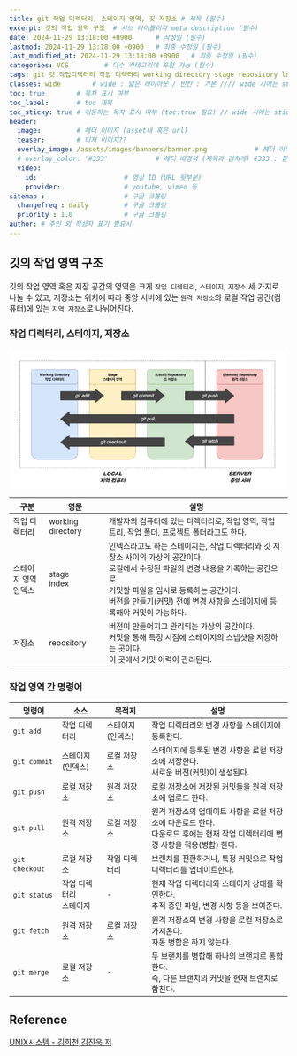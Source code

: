 ```yaml
---
title: git 작업 디렉터리, 스테이지 영역, 깃 저장소 # 제목 (필수)
excerpt: 깃의 작업 영역 구조  # 서브 타이틀이자 meta description (필수)
date: 2024-11-29 13:18:00 +0900      # 작성일 (필수)
lastmod: 2024-11-29 13:18:00 +0900   # 최종 수정일 (필수)
last_modified_at: 2024-11-29 13:18:00 +0900   # 최종 수정일 (필수)
categories: VCS         # 다수 카테고리에 포함 가능 (필수)
tags: git 깃 작업디렉터리 작업 디렉터리 working directory stage repository local remote 원격 지역 저장소 스테이지                     # 태그 복수개 가능 (필수)
classes: wide        # wide : 넓은 레이아웃 / 빈칸 : 기본 //// wide 시에는 sticky toc 불가
toc: true        # 목차 표시 여부
toc_label:       # toc 제목
toc_sticky: true # 이동하는 목차 표시 여부 (toc:true 필요) // wide 시에는 sticky toc 불가
header: 
  image:         # 헤더 이미지 (asset내 혹은 url)
  teaser:        # 티저 이미지??
  overlay_image: /assets/images/banners/banner.png            # 헤더 이미지 (제목과 겹치게)
  # overlay_color: '#333'            # 헤더 배경색 (제목과 겹치게) #333 : 짙은 회색 (필수)
  video:
    id:                      # 영상 ID (URL 뒷부분)
    provider:                # youtube, vimeo 등
sitemap :                    # 구글 크롤링
  changefreq : daily         # 구글 크롤링
  priority : 1.0             # 구글 크롤링
author: # 주인 외 작성자 표기 필요시
---
```

<!--postNo: 20241129_003-->


## 깃의 작업 영역 구조  

깃의 작업 영역 혹은 저장 공간의 영역은 크게 `작업 디렉터리`, `스테이지`, `저장소` 세 가지로 나눌 수 있고, 저장소는 위치에 따라 중앙 서버에 있는 `원격 저장소`와 로컬 작업 공간(컴퓨터)에 있는 `지역 저장소`로 나뉘어진다.  

### 작업 디렉터리, 스테이지, 저장소  

![](/assets/images/20241129_003_001.png)  

|구분|영문|설명|
|---|---|---|
|작업 디렉터리|working directory|개발자의 컴퓨터에 있는 디렉터리로, 작업 영역, 작업 트리, 작업 폴더, 프로젝트 폴더라고도 한다.|
|스테이지 영역<br>인덱스|stage<br>index|인덱스라고도 하는 스테이지는, 작업 디렉터리와 깃 저장소 사이의 가상의 공간이다.<br>로컬에서 수정된 파일의 변경 내용을 기록하는 공간으로<br>커밋할 파일을 임시로 등록하는 공간이다.<br>버전을 만들기(커밋) 전에 변경 사항을 스테이지에 등록해야 커밋이 가능하다.|
|저장소|repository|버전이 만들어지고 관리되는 가상의 공간이다.<br>커밋을 통해 특정 시점에 스테이지의 스냅샷을 저장하는 곳이다.<br>이 곳에서 커밋 이력이 관리된다.|

### 작업 영역 간 명령어  

|명령어|소스|목적지|설명|
|---|---|---|---|
|`git add`|작업 디렉터리|스테이지(인덱스)|작업 디렉터리의 변경 사항을 스테이지에 등록한다.|
|`git commit`|스테이지(인덱스)|로컬 저장소|스테이지에 등록된 변경 사항을 로컬 저장소에 저장한다.<br>새로운 버전(커밋)이 생성된다.|
|`git push`|로컬 저장소|원격 저장소|로컬 저장소에 저장된 커밋들을 원격 저장소에 업로드 한다.|
|`git pull`|원격 저장소|로컬 저장소|원격 저장소의 업데이트 사항을 로컬 저장소에 다운로드 한다.<br>다운로드 후에는 현재 작업 디렉터리에 변경 사항을 적용(병합) 한다.|
|`git checkout`|로컬 저장소|작업 디렉터리|브랜치를 전환하거나, 특정 커밋으로 작업 디렉터리를 업데이트한다.|
|`git status`|작업 디렉터리<br>스테이지|-|현재 작업 디렉터리와 스테이지 상태를 확인한다.<br>추적 중인 파일, 변경 사항 등을 보여준다.|
|`git fetch`|원격 저장소|로컬 저장소|원격 저장소의 변경 사항을 로컬 저장소로 가져온다.<br>자동 병합은 하지 않는다.|
|`git merge`|로컬 저장소|-|두 브랜치를 병합해 하나의 브랜치로 통합한다.<br>즉, 다른 브랜치의 커밋을 현재 브랜치로 합친다.|


## Reference  

[UNIX시스템 - 김희천,김진욱 저](https://search.shopping.naver.com/book/catalog/41474371650)  